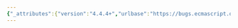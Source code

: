 ```yaml
---
{"_attributes":{"version":"4.4.4+","urlbase":"https://bugs.ecmascript.org/","maintainer":"dherman@mozilla.com"},"bug":{"bug_id":4022,"creation_ts":"2015-02-20 07:54:00 -0800","short_desc":"13.6.3.7, 13.6.4.11, 13.12.14: extra comma","delta_ts":"2015-03-04 18:58:16 -0800","product":"Draft for 6th Edition","component":"editorial issue","version":"Rev 34: February 20, 2015 Release Candidate 1","rep_platform":"All","op_sys":"All","bug_status":"RESOLVED","resolution":"FIXED","priority":"Normal","bug_severity":"minor","everconfirmed":true,"reporter":{"uid":"jmdyck","name":"Michael Dyck"},"assigned_to":{"uid":"allen","name":"Allen Wirfs-Brock"},"long_desc":[{"commentid":13191,"comment_count":0,"who":{"uid":"jmdyck","name":"Michael Dyck"},"bug_when":"2015-02-20 07:54:03 -0800","thetext":"In 13.6.3.7, 13.6.4.11, and 13.12.14 (\"Runtime Semantics: LabelledEvaluation\"),\nthe \"See also\" paragraph has two adjacent commas.\n\nIn each case, delete one of them."},{"commentid":13311,"comment_count":1,"who":{"uid":"allen","name":"Allen Wirfs-Brock"},"bug_when":"2015-02-24 13:54:24 -0800","thetext":"fixed in rev35 editor's draft"},{"commentid":13503,"comment_count":2,"who":{"uid":"allen","name":"Allen Wirfs-Brock"},"bug_when":"2015-03-04 18:58:16 -0800","thetext":"fixed in rev35"}]}}
---
```

